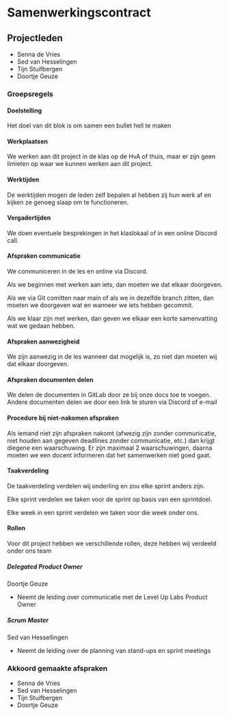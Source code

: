 # Samenwerkingscontract
## Projectleden

- Senna de Vries
- Sed van Hesselingen
- Tijn Stuifbergen
- Doortje Geuze

### Groepsregels

#### Doelstelling
Het doel van dit blok is om samen een bullet hell te maken

#### Werkplaatsen
We werken aan dit project in de klas op de HvA of thuis, maar er zijn geen limieten op waar we kunnen werken aan dit project.

#### Werktijden
De werktijden mogen de leden zelf bepalen al hebben zij hun werk af en kijken ze genoeg slaap om te functioneren.

#### Vergadertijden
We doen eventuele besprekingen in het klaslokaal of in een online Discord call.

#### Afspraken communicatie
We communiceren in de les en online via Discord.

Als we beginnen met werken aan iets, dan moeten we dat elkaar doorgeven.

Als we via Git comitten naar main of als we in dezelfde branch zitten, dan moeten we doorgeven wat en wanneer we iets hebben gecommit.

Als we klaar zijn met werken, dan geven we elkaar een korte samenvatting wat we gedaan hebben.

#### Afspraken aanwezigheid
We zijn aanwezig in de les wanneer dat mogelijk is, zo niet dan moeten wij dat elkaar doorgeven.

#### Afspraken documenten delen
We delen de documenten in GitLab door ze bij onze docs toe te voegen. Andere documenten delen we door een link te sturen via Discord of e-mail

#### Procedure bij niet-nakomen afspraken
Als iemand niet zijn afspraken nakomt (afwezig zijn zonder communicatie, niet houden aan gegeven deadlines zonder communicatie, etc.) dan krijgt diegene een waarschuwing. Er zijn maximaal 2 waarschuwingen, daarna moeten we een docent informeren dat het samenwerken niet goed gaat.

#### Taakverdeling
De taakverdeling verdelen wij onderling en zou elke sprint anders zijn.

Elke sprint verdelen we taken voor de sprint op basis van een sprintdoel.

Elke week in een sprint verdelen we taken voor die week onder ons.

#### Rollen
Voor dit project hebben we verschillende rollen, deze hebben wij verdeeld onder ons team
 
##### Delegated Product Owner 
Doortje Geuze
- Neemt de leiding over communicatie met de Level Up Labs Product Owner

##### Scrum Master 
Sed van Hessellingen
- Neemt de leiding over de planning van stand-ups en sprint meetings

### Akkoord gemaakte afspraken

- Senna de Vries
- Sed van Hesselingen
- Tijn Stuifbergen
- Doortje Geuze
